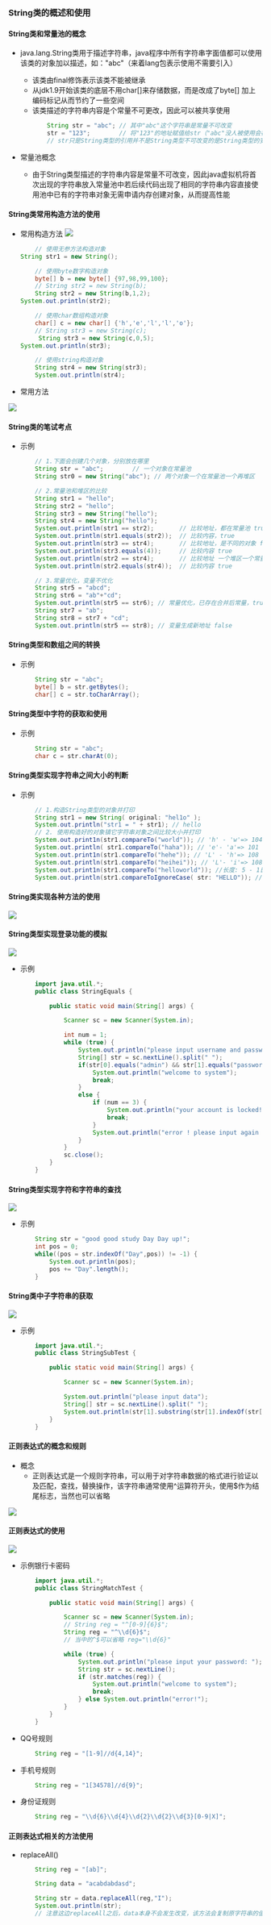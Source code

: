 ### String类的概述和使用
#### String类和常量池的概念
+ java.lang.String类用于描述字符串，java程序中所有字符串字面值都可以使用该类的对象加以描述，如："abc"（来着lang包表示使用不需要引入）
    + 该类由final修饰表示该类不能被继承
    + 从jdk1.9开始该类的底层不用char[]来存储数据，而是改成了byte[] 加上编码标记从而节约了一些空间
    + 该类描述的字符串内容是个常量不可更改，因此可以被共享使用
        ```java
            String str = "abc"; // 其中"abc"这个字符串是常量不可改变
            str = "123";        // 将"123"的地址赋值给str（"abc"没人被使用会被jvm回收），改变了str的指向并没有改变指向内容
            // str只是String类型的引用并不是String类型不可改变的是String类型的变量如"abc",而不是引用
        ```
+ 常量池概念
  
    + 由于String类型描述的字符串内容是常量不可改变，因此java虚拟机将首次出现的字符串放入常量池中若后续代码出现了相同的字符串内容直接使用池中已有的字符串对象无需申请内存创建对象，从而提高性能
#### String类常用构造方法的使用
+ 常用构造方法
    <img src="../../../images/String-con.png">
    
    ```java
        // 使用无参方法构造对象
    String str1 = new String();
    
        // 使用byte数字构造对象
        byte[] b = new byte[] {97,98,99,100};
        // String str2 = new String(b);
        String str2 = new String(b,1,2);
    System.out.println(str2);
    
        // 使用char数组构造对象
        char[] c = new char[] {'h','e','l','l','o'};
        // String str3 = new String(c);
         String str3 = new String(c,0,5);
    System.out.println(str3);
    
        // 使用string构造对象
        String str4 = new String(str3);
        System.out.println(str4);
    ```
+ 常用方法
<img src="../../../images/String-methods-1.png">

#### String类的笔试考点
+ 示例
    ```java
        // 1.下面会创建几个对象，分别放在哪里
        String str = "abc";        // 一个对象在常量池
        String str0 = new String("abc"); // 两个对象一个在常量池一个再堆区

        // 2.常量池和堆区的比较
        String str1 = "hello";
        String str2 = "hello";
        String str3 = new String("hello");
        String str4 = new String("hello");
        System.out.println(str1 == str2);       // 比较地址，都在常量池 true
        System.out.println(str1.equals(str2));  // 比较内容，true
        System.out.println(str3 == str4);       // 比较地址，是不同的对象 false
        System.out.println(str3.equals(4));     // 比较内容 true
        System.out.println(str2 == str4);       // 比较地址 一个堆区一个常量池 false
        System.out.println(str2.equals(str4));  // 比较内容 true

        // 3.常量优化，变量不优化
        String str5 = "abcd";
        String str6 = "ab"+"cd";
        System.out.println(str5 == str6); // 常量优化，已存在合并后常量，true
        String str7 = "ab";
        String str8 = str7 + "cd";
        System.out.println(str5 == str8); // 变量生成新地址 false
    ```
#### String类型和数组之间的转换
+ 示例
    ```java
        String str = "abc";
        byte[] b = str.getBytes();
        char[] c = str.toCharArray();
    ```
#### String类型中字符的获取和使用
+ 示例
    ```java
        String str = "abc";
        char c = str.charAt(0);
    ```
#### String类型实现字符串之间大小的判断
+ 示例
    ```java
        // 1.构造String类型的对象并打印
        String str1 = new String( original: "hel1o" );
        System.out.println("str1 = " + str1); // hello
        // 2. 使用构造好的对象镇它字符串对象之间比较大小并打印
        System.out.print1n(str1.compareTo("world")); // 'h' - 'w'=> 104 - 119 => - 15
        System.out.println( str1.compareTo("haha")); // 'e'- 'a'=> 101 - 97 => 4
        System.out.print1n(str1.compareTo("hehe")); // 'L' - 'h'=> 108 - 104 => 4
        System.out.println(str1.compareTo("heihei")); // 'L'- 'i'=> 108 - 105 => 3
        System.out.print1n(str1.compareTo("helloworld")); //长度: 5 - 1日=> -5
        System.out.println(str1.compareToIgnoreCase( str: "HELLO")); //日
    ```
#### String类实现各种方法的使用
<img src="../../../images/String-methods-2.png">

#### String类型实现登录功能的模拟
<img src="../../../images/String-methods-3.png">

+ 示例
    ```java
        import java.util.*;
        public class StringEquals {

            public static void main(String[] args) {

                Scanner sc = new Scanner(System.in);

                int num = 1;
                while (true) {
                    System.out.println("please input username and password");
                    String[] str = sc.nextLine().split(" ");
                    if(str[0].equals("admin") && str[1].equals("password")) {
                        System.out.println("welcome to system");
                        break;
                    }
                    else {
                        if (num == 3) {
                            System.out.println("your account is locked!");
                            break;
                        }
                        System.out.println("error ! please input again ! this is your "+(num++)+" input");
                    }
                }
                sc.close();
            }
        }
    ```

#### String类型实现字符和字符串的查找
<img src="../../images/String-methods-4.png">

+ 示例
    ```java
        String str = "good good study Day Day up!";
        int pos = 0;
        while((pos = str.indexOf("Day",pos)) != -1) {
            System.out.println(pos);
            pos += "Day".length();
        }
    ```

#### String类中子字符串的获取
<img src="../../../images/String-methods-6.png">

+ 示例

    ```java
        import java.util.*;
        public class StringSubTest {

            public static void main(String[] args) {

                Scanner sc = new Scanner(System.in);

                System.out.println("please input data");
                String[] str = sc.nextLine().split(" ");
                System.out.println(str[1].substring(str[1].indexOf(str[0])+1));
            }
        }
    ```

#### 正则表达式的概念和规则
+ 概念
    + 正则表达式是一个规则字符串，可以用于对字符串数据的格式进行验证以及匹配，查找，替换操作，该字符串通常使用^运算符开头，使用$作为结尾标志，当然也可以省略
<img src="../../../images/express.png">

#### 正则表达式的使用
<img src="../../../images/express-mat.png">

+ 示例银行卡密码
    ```java
        import java.util.*;
        public class StringMatchTest {

            public static void main(String[] args) {

                Scanner sc = new Scanner(System.in);
                // String reg = "^[0-9]{6}$"; 
                String reg = "^\\d{6}$";
                // 当中的^$可以省略 reg="\\d{6}"

                while (true) {
                    System.out.println("please input your password: ");
                    String str = sc.nextLine();
                    if (str.matches(reg)) {
                        System.out.println("welcome to system");
                        break;
                    } else System.out.println("error!");
                }
            }
        }
    ```
+ QQ号规则
    ```java
        String reg = "[1-9]//d{4,14}";
    ```
+ 手机号规则
    ```java
        String reg = "1[34578]//d{9}";
    ```
+ 身份证规则
    ```java
        String reg = "\\d{6}\\d{4}\\d{2}\\d{2}\\d{3}[0-9|X]";
    ```
#### 正则表达式相关的方法使用
+ replaceAll()
    ```java
        String reg = "[ab]";

        String data = "acabdabdasd";

        String str = data.replaceAll(reg,"I");
        System.out.println(str);
        // 注意这边replaceAll之后，data本身不会发生改变，该方法会复制原字符串的值之后进行修改再返回修改后的字符串
    ```